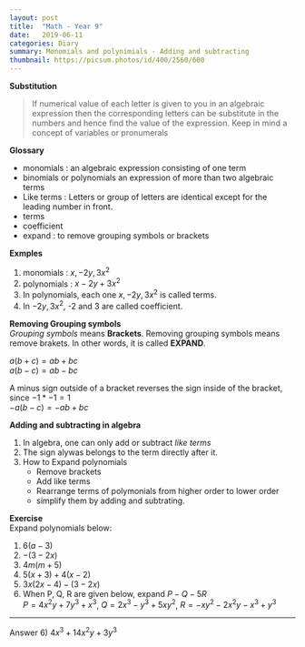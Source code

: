 ```yaml
---
layout: post
title:  "Math - Year 9"
date:   2019-06-11
categories: Diary
summary: Monomials and polynimials - Adding and subtracting 
thumbnail: https://picsum.photos/id/400/2560/600
---
```


**Substitution**  
> If numerical value of each letter is given to you in an algebraic expression then the corresponding letters can be substitute in the numbers and hence find the value of the expression. Keep in mind a concept of variables or pronumerals   

**Glossary**  
- monomials 
    : an algebraic expression consisting of one term
- binomials or polynomials 
    an expression of more than two algebraic terms
- Like terms 
    : Letters or group of letters are identical except for the leading number in front.   
- terms
- coefficient 
- expand : to remove grouping symbols or brackets   

**Exmples**
1. monomials : $x,-2y,3x^2$   
2. polynomials : $x-2y+3x^2$   
3. In polynomials, each one $x,-2y,3x^2$ is called terms.  
4. In $-2y,3x^2$, -2 and 3 are called coefficient.  


**Removing Grouping symbols**  
_Grouping symbols_ means **Brackets**. Removing grouping symbols means remove brakets. In other words, it is called **EXPAND**.  

$a(b+c) = ab + bc$   
$a(b-c) = ab - bc$  

A minus sign outside of a bracket reverses the sign inside of the bracket, since $-1*-1=1$    
    $-a(b-c) = -ab + bc$  

**Adding and subtracting in algebra** 
1. In algebra, one can only add or subtract _like terms_  
2. The sign alywas belongs to the term directly after it. 
3. How to Expand polynomials  
    - Remove brackets
    - Add like terms 
    - Rearrange terms of polymonials from higher order to lower order
    - simplify them by adding and subtrating. 

**Exercise**   
Expand polynomials below:   
1. $6(a-3)$  
2. $-(3-2x)$
3. $4m(m+5)$
4. $5(x+3)+4(x-2)$
5. $3x(2x-4)-(3-2x)$
6. When P, Q, R are given below, expand $P-Q-5R$  
    $P = 4x^2y + 7y^3 + x^3$, $Q= 2x^3-y^3 + 5xy^2$,  $R= -xy^2 -2x^2y-x^3+y^3$


<hr>

Answer 
6) $4x^3+14x^2y+3y^3$


